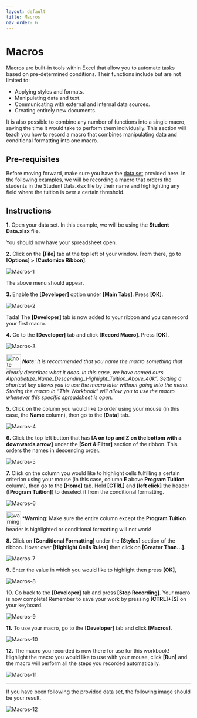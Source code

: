 ```yaml
---
layout: default
title: Macros
nav_order: 6
---
```

# Macros

Macros are built-in tools within Excel that allow you to automate tasks based on pre-determined conditions. Their functions include but are not limited to:

* Applying styles and formats.
* Manipulating data and text.
* Communicating with external and internal data sources.
* Creating entirely new documents.

It is also possible to combine any number of functions into a single macro, saving the time it would take to perform them individually. This section will teach you how to record a macro that combines manipulating data and conditional formatting into one macro.

## Pre-requisites

Before moving forward, make sure you have the [data set](https://drive.google.com/drive/folders/1MX3XusQiBKHx3X8Kf6P3lRY2Q1pZcjB9?usp=sharing) provided here. In the following examples, we will be recording a macro that orders the students in the Student Data.xlsx file by their name and highlighting any field where the tuition is over a certain threshold.

## Instructions

**1.** Open your data set. In this example, we will be using the **Student Data.xlsx** file.

You should now have your spreadsheet open.


**2.** Click on the **[File]** tab at the top left of your window. From there, go to **[Options] > [Customize Ribbon]**.



![Macros-1](https://github.com/nickluong-dev/Excel-Instruction-Guide/blob/gh-pages/assets/images/Macros-1.png?raw=true "Macros-1")

The above menu should appear.


**3.** Enable the **[Developer]** option under **[Main Tabs]**. Press **[OK]**. 

![Macros-2](https://github.com/nickluong-dev/Excel-Instruction-Guide/blob/gh-pages/assets/images/Macros-2.png?raw=true "Macros-2")

Tada! The **[Developer]** tab is now added to your ribbon and you can record your first macro.

**4.** Go to the **[Developer]** tab and click **[Record Macro]**. Press **[OK]**.

![Macros-3](https://github.com/nickluong-dev/Excel-Instruction-Guide/blob/gh-pages/assets/images/Macros-3.png?raw=true "Macros-3")

<img src="https://github.com/nickluong-dev/Excel-Instruction-Guide/blob/gh-pages/assets/images/note.png?raw=true" alt="note" width="40px" height="40px" style="vertical-align:middle;"> ***Note**: It is recommended that you name the macro something that clearly describes what it does. In this case, we have named ours Alphabetize_Name_Descending_Highlight_Tuition_Above_40k”. Setting a shortcut key allows you to use the macro later without going into the menu. Storing the macro in “This Workbook” will allow you to use the macro whenever this specific spreadsheet is open.*

**5.** Click on the column you would like to order using your mouse (in this case, the **Name** column), then go to the **[Data]** tab. 

![Macros-4](https://github.com/nickluong-dev/Excel-Instruction-Guide/blob/gh-pages/assets/images/Macros-4.png?raw=true "Macros-4")

**6.** Click the top left button that has **[A on top and Z on the bottom with a downwards arrow]** under the **[Sort & Filter]** section of the ribbon. This orders the names in descending order.

![Macros-5](https://github.com/nickluong-dev/Excel-Instruction-Guide/blob/gh-pages/assets/images/Macros-5.png?raw=true "Macros-5")

**7.** Click on the column you would like to highlight cells fulfilling a certain criterion using your mouse (in this case, column **E** above **Program Tuition** column), then go to the **[Home]** tab. Hold **[CTRL]** and **[left click]** the header (**[Program Tuition]**) to deselect it from the conditional formatting.

![Macros-6](https://github.com/nickluong-dev/Excel-Instruction-Guide/blob/gh-pages/assets/images/Macros-6.png?raw=true "Macros-6")

<img src="https://github.com/nickluong-dev/Excel-Instruction-Guide/blob/gh-pages/assets/images/warning.png?raw=true" alt="warning" width="40px" height="40px" style="vertical-align:middle;"> ***Warning**: Make sure the entire column except the **Program Tuition** header is highlighted or conditional formatting will not work!

**8.** Click on **[Conditional Formatting]** under the **[Styles]** section of the ribbon. Hover over **[Highlight Cells Rules]** then click on **[Greater Than…]**.

![Macros-7](https://github.com/nickluong-dev/Excel-Instruction-Guide/blob/gh-pages/assets/images/Macros-7.png?raw=true "Macros-7")

**9.** Enter the value in which you would like to highlight then press **[OK]**,

![Macros-8](https://github.com/nickluong-dev/Excel-Instruction-Guide/blob/gh-pages/assets/images/Macros-8.png?raw=true "Macros-8")

**10.** Go back to the **[Developer]** tab and press **[Stop Recording]**. Your macro is now complete! Remember to save your work by pressing **[CTRL]+[S]** on your keyboard.

![Macros-9](https://github.com/nickluong-dev/Excel-Instruction-Guide/blob/gh-pages/assets/images/Macros-9.png?raw=true "Macros-9")

**11.** To use your macro, go to the **[Developer]** tab and click **[Macros]**.

![Macros-10](https://github.com/nickluong-dev/Excel-Instruction-Guide/blob/gh-pages/assets/images/Macros-10.png?raw=true "Macros-10")

**12.** The macro you recorded is now there for use for this workbook! Highlight the macro you would like to use with your mouse, click **[Run]** and the macro will perform all the steps you recorded automatically.

![Macros-11](https://github.com/nickluong-dev/Excel-Instruction-Guide/blob/gh-pages/assets/images/Macros-11.png?raw=true "Macros-11")

---

If you have been following the provided data set, the following image should be your result.

![Macros-12](https://github.com/nickluong-dev/Excel-Instruction-Guide/blob/gh-pages/assets/images/Macros-12.png?raw=true "Macros-12")
